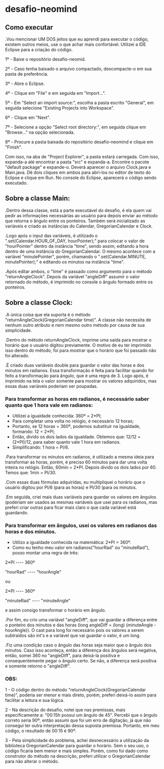 # desafio-neomind

## Como executar

.Vou mencionar UM DOS jeitos que eu aprendi para executar o código, existem outros meios, use o que achar mais confortável. Utilizei a IDE Eclipse para a criação do código.

1º - Baixe o repositório desafio-neomid.

2º - Caso tenha baixado o arquivo compactado, descompacte-o em sua pasta de preferência.

3º - Abre o Eclipse.

4º - Clique em "File" e em seguida em "Import...".

5º - Em "Select an import source:", escolha a pasta escrito "General", em seguida selecione "Existing Projects into Workspace".

6º - Clique em "Next".

7º - Selecione a opção "Select root directory:", em seguida clique em "Browse..." na opção selecionada.

8º - Procure a pasta baixada do repositório desafio-neomind e clique em "Finish".

Com isso, na aba de "Project Explorer", a pasta estará carregada. Com isso, expanda-a até encontrar a pasta "src" e expanda-a. Encontre o pacote "default package" e expande-o. Deverá aparecer o arquivo Clock.java e Main.java. Dê dois cliques em ambos para abrí-los no editor de texto do Eclipse e clique em Run. No console do Eclipse, aparecerá o código sendo executado.

## Sobre a classe Main:
.Dentro dessa classe, está a parte executável do desafio, é ela quem vai pedir as informações necessárias ao usuário para depois enviar
ao método que retorna o ângulo entre os ponteiros. Também será inicializado as variáveis e criado as instâncias do 
Calendar, GregorianCalendar e Clock. 

.Logo após o input das variáveis, é utilizado o ".set(Calendar.HOUR_OF_DAY, hourPointer);"
para colocar o valor de "hourPointer" dentro da instância "time", sendo assim, editando a hora dentro de uma instância do 
GregorianCalendar. O mesmo acontece com a variável "minutePointer", porém, chamando o ".set(Calendar.MINUTE, minutePointer);"
e editando os minutos na instância "time".

.Após editar ambos, o "time" é passado como argumento para o método "returnAngleClock". Depois da variável "angleDiff" assumir o
valor retornado do método, é imprimido no console o ângulo formado entre os ponteiros.


## Sobre a classe Clock:

.A única coisa que ela suporta é o método "returnAngleClock(GregorianCalendar time)". A classe não necessita de nenhum
outro atributo e nem mesmo outro método por causa de sua simplicidade.

.Dentro do método returnAngleClock, imprime uma saída para mostrar o horário que o usuário digitou previamente. O motivo 
de eu ter imprimido isso dentro do método, foi para mostrar que o horário que foi passado não foi alterado.

.É criado duas variáveis double para guardar o valor das horas e dos minutos em radianos. Essa transformação é feita para
facilitar quando for feito a transformação para ângulo, que é uma regra de 3. Logo após, é imprimido na tela o valor 
somente para mostrar os valores adquiridos, mas essas duas variáveis poderiam ser poupadas.

### Para transformar as horas em radianos, é necessário saber quanto que 1 hora vale em radianos:
- Utilizei a igualdade conhecida: 360º = 2*PI;
- Para completar uma volta no relógio, é necessário 12 horas;
- Portanto, se 12 horas = 360º, podemos substituir na igualdade, formando: 12 = 2*PI;
- Então, divido os dois lados da igualdade. Obtemos que: 12/12 = (2*PI)/12, para saber quanto vale 1 hora em radianos. 
- Simplificando: 1 hora = PI/6.

.Para transformar os minutos em radianos, é utilizado a mesma ideia para transformar as horas, porém, é preciso 60 minutos
para dar uma volta inteira no relógio. Então, 60min = 2*PI. Depois divido os dois lados por 60. Temos que: 1min = PI/30.

.Com essas duas fórmulas adquiridas, eu multipliquei o horário que o usuário digitou por PI/6 (para as horas) e PI/30 (para os
minutos.

.Em seguida, criei mais duas variáveis para guardar os valores em ângulos (poderiam ser usados as mesmas variáveis que usei
para os radianos, mas preferi criar outras para ficar mais claro o que cada variável está guardando.

### Para transformar em ângulos, usei os valores em radianos das horas e dos minutos.
- Utilizo a igualdade conhecida na matemática: 2*PI = 360º. 
- Como eu tenho meu valor em radianos("hourRad" ou "minuteRad"), posso montar uma regra de três: 

2*PI      ---- 360º

"hourRad" ---- "hourAngle"

ou

2*PI 	    ---- 360º

"minuteRad" ---- "minuteAngle"

e assim consigo transformar o horário em ângulo.

.Por fim, eu crio uma variável "angleDiff", que vai guardar a diferença entre o ponteiro dos minutos e das horas
(long angleDiff = (long) (minuteAngle - hourAngle)). O cast para long foi necessário pois os valores a serem subtraídos são int's 
e a variável que vai guardar o valor, é um long.

.Fiz uma condição caso o ângulo das horas seja maior que o ângulo dos minutos. Caso isso aconteça, então a diferença dos ângulos será
negativa, então, somei 360 no "angleDiff", para deixá-la positiva e consequentemente pegar o ângulo certo. Se não, a diferença
será positiva e somente retorno o "angleDiff".

### OBS: 
1 - O código dentro do método "returnAngleClock(GregorianCalendar time)", poderia ser menor e mais direto, porém, preferi deixá-lo assim
para facilitar a leitura e sua lógica.

2 - Na descrição do desafio, notei que nas premissas, mais especificamente a: "00:15h possui um ângulo de 45". Percebi que o ângulo correto seria 90º, então assumi que foi um erro de digitação,
já que não consegui ter outra interpretação dessa suposta premissa. Portanto, em meu código, o resultado de 00:15 é 90º.

3 -  Pela simplicidade do problema, achei desnecessário a utilização da biblioteca GregorianCalendar para guardar o horário. Sem o seu uso, o código ficaria bem menor e mais simples. Porém,
como foi dado como construtor do método na descrição, preferi utilizar o GregorianCalendar para não alterar o método.





